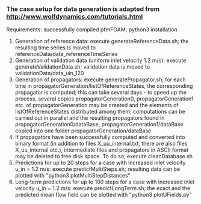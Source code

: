 ### The case setup for data generation is adapted from http://www.wolfdynamics.com/tutorials.html

Requirements: successfully compiled pfmFOAM; python3 installation

1. Generation of reference data: execute generateReferenceData.sh;
   the resulting time series is moved to referenceData/data_referenceTimeSeries
2. Generation of validation data (uniform inlet velocity 1.2 m/s):
   execute generateValidationData.sh;
   validation data is moved to validationData/data_uin_120
3. Generation of propagators: execute generatePropagator.sh;
   for each time in propagatorGeneration/listOfReferenceStates, the corresponding propagator is computed;
   this can take several days - to speed up the process, several copies
   propagatorGeneration0, propagatorGeneration1 etc. of propagatorGeneration
   may be created and the elements of listOfReferenceStates distributed among them;
   computations can be carried out in parallel and the resulting propagators found in
   propagatorGeneration0/dataBase, propagatorGeneration1/dataBase copied into one folder propagatorGeneration/dataBase
4. If propagators have been successfully computed and converted into binary format
   (in addition to files X_uu_internal.txt, there are also files X_uu_internal etc.),
   intermediate files and propagators in ASCII format may be deleted to free disk space.
   To do so, execute cleanDatabase.sh
5. Predictions for up to 20 steps for a case with increased inlet velocity u_in = 1.2 m/s:
   execute predictMultiSteps.sh;
   resulting data can be plotted with "python3 plotMultiStepDistances"
6. Long-term predictions for up to 100 steps for a case with increased inlet velocity u_in = 1.2 m/s:
   execute predictLongTerm.sh; the exact and the predicted mean flow field can be plotted with "python3 plotUFields.py"
